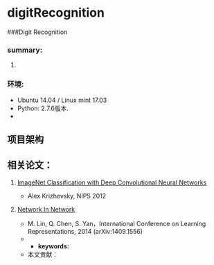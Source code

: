 # digitRecognition
###Digit Recognition

### summary:
1. 

### 环境:
- Ubuntu 14.04 / Linux mint 17.03
- Python: 2.7.6版本.
- 


## 项目架构


## 相关论文：
1. [ImageNet Classification with Deep Convolutional Neural Networks](https://raw.githubusercontent.com/JDwangmo/digitRecognition/master/reference/home/jdwang/Downloads/imagenet-classification-with-deep-convolutional-nn.pdf)
    - Alex Krizhevsky, NIPS 2012

2. [Network In Network](https://raw.githubusercontent.com/JDwangmo/digitRecognition/master/reference/1312.4400v3-Network-in-Network.pdf)
    - M. Lin, Q. Chen, S. Yan，International Conference on Learning Representations, 2014 (arXiv:1409.1556)
    - - **keywords:**
    - 本文贡献：
